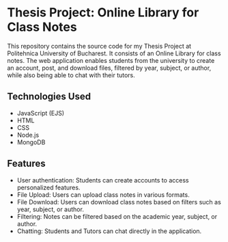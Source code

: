# Thesis Project: Online Library for Class Notes

This repository contains the source code for my Thesis Project at Politehnica University of Bucharest.
It consists of an Online Library for class notes. 
The web application enables students from the university to create an account, post, and download files, filtered by year, subject, or author, while also being able to chat with their tutors.

## Technologies Used

- JavaScript (EJS)
- HTML
- CSS
- Node.js
- MongoDB

## Features

- User authentication: Students can create accounts to access personalized features.
- File Upload: Users can upload class notes in various formats.
- File Download: Users can download class notes based on filters such as year, subject, or author.
- Filtering: Notes can be filtered based on the academic year, subject, or author.
- Chatting: Students and Tutors can chat directly in the application.


